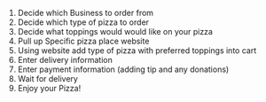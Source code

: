 1. Decide which Business to order from 
2. Decide which type of pizza to order
3. Decide what toppings would would like on your pizza
4. Pull up Specific pizza place website
5. Using website add type of pizza with preferred toppings into cart
6. Enter delivery information 
7. Enter payment information (adding tip and any donations)
8. Wait for delivery
9. Enjoy your Pizza!
